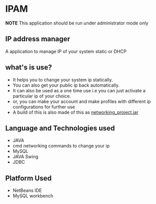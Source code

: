 # IPAM
**NOTE** This application should be run under administrator mode only
## IP address manager
A application to manage IP of your system static or DHCP

## what's is use?

+ It helps you to change your system ip statically.
+ You can also get your public ip back automatically.
+ It can also be used as a one time use i.e you can just activate a particular ip of your choice.
+ or, you can make your account and make profiles with different ip configurations for further use
+ A build of this is also made of this as [networking_project.jar](https://github.com/sumyak/IPAM/tree/master/dist)


## Language and Technologies used
+ JAVA
+ cmd networking commands to change your ip
+ MySQL 
+ JAVA Swing
+ JDBC

## Platform Used
+ NetBeans IDE
+ MySQL workbench

